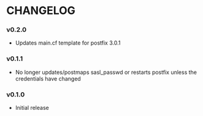 CHANGELOG
=========

### v0.2.0
- Updates main.cf template for postfix 3.0.1

### v0.1.1
- No longer updates/postmaps sasl_passwd or restarts postfix unless the credentials have changed

### v0.1.0
- Initial release
